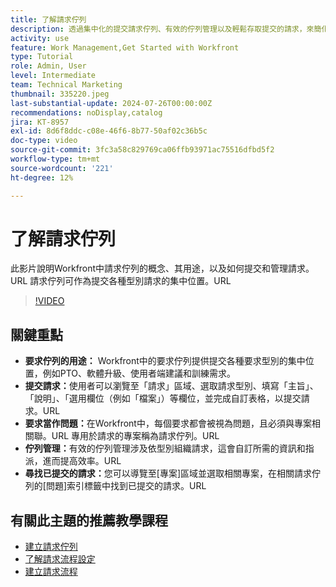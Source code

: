 ```yaml
---
title: 了解請求佇列
description: 透過集中化的提交請求佇列、有效的佇列管理以及輕鬆存取提交的請求，來簡化Workfront中的作業，進而改善專案工作流程。
activity: use
feature: Work Management,Get Started with Workfront
type: Tutorial
role: Admin, User
level: Intermediate
team: Technical Marketing
thumbnail: 335220.jpeg
last-substantial-update: 2024-07-26T00:00:00Z
recommendations: noDisplay,catalog
jira: KT-8957
exl-id: 8d6f8ddc-c08e-46f6-8b77-50af02c36b5c
doc-type: video
source-git-commit: 3fc3a58c829769ca06ffb93971ac75516dfbd5f2
workflow-type: tm+mt
source-wordcount: '221'
ht-degree: 12%

---
```


# 了解請求佇列

此影片說明Workfront中請求佇列的概念、其用途，以及如何提交和管理請求。&#x200B;URL 請求佇列可作為提交各種型別請求的集中位置。&#x200B;URL

>[!VIDEO](https://video.tv.adobe.com/v/335220/?quality=12&learn=on&enablevpops)

## 關鍵重點

* **要求佇列的用途：** Workfront中的要求佇列提供提交各種要求型別的集中位置，例如PTO、軟體升級、使用者端建議和訓練需求。
* **提交請求：**&#x200B;使用者可以瀏覽至「請求」區域、選取請求型別、填寫「主旨」、「說明」、「選用欄位（例如「檔案」）等欄位，並完成自訂表格，以提交請求。&#x200B;URL
* **要求當作問題：**&#x200B;在Workfront中，每個要求都會被視為問題，且必須與專案相關聯。&#x200B;URL 專用於請求的專案稱為請求佇列。&#x200B;URL
* **佇列管理：**&#x200B;有效的佇列管理涉及依型別組織請求，這會自訂所需的資訊和指派，進而提高效率。&#x200B;URL
* **尋找已提交的請求：**&#x200B;您可以導覽至[專案]區域並選取相關專案，在相關請求佇列的[問題]索引標籤中找到已提交的請求。&#x200B;URL


## 有關此主題的推薦教學課程

* [建立請求佇列](/help/manage-work/request-queues/create-a-request-queue.md)
* [了解請求流程設定](/help/manage-work/request-queues/understand-settings-for-a-flow-request.md)
* [建立請求流程](/help/manage-work/request-queues/create-a-request-flow.md)

